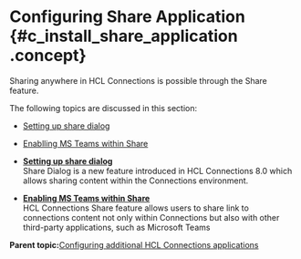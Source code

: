 # Configuring Share Application {#c_install_share_application .concept}

Sharing anywhere in HCL Connections is possible through the Share feature.

The following topics are discussed in this section:

-   [Setting up share dialog](c_install_share_dialog.md)
-   [Enablling MS Teams within Share](c_install_enable_ms_teams_share.md)

-   **[Setting up share dialog](../install/c_install_share_dialog.md)**  
Share Dialog is a new feature introduced in HCL Connections 8.0 which allows sharing content within the Connections environment.
-   **[Enabling MS Teams within Share](../install/c_install_enable_ms_teams_share.md)**  
HCL Connections Share feature allows users to share link to connections content not only within Connections but also with other third-party applications, such as Microsoft Teams

**Parent topic:**[Configuring additional HCL Connections applications](../install/t_inst_config_addons.md)

